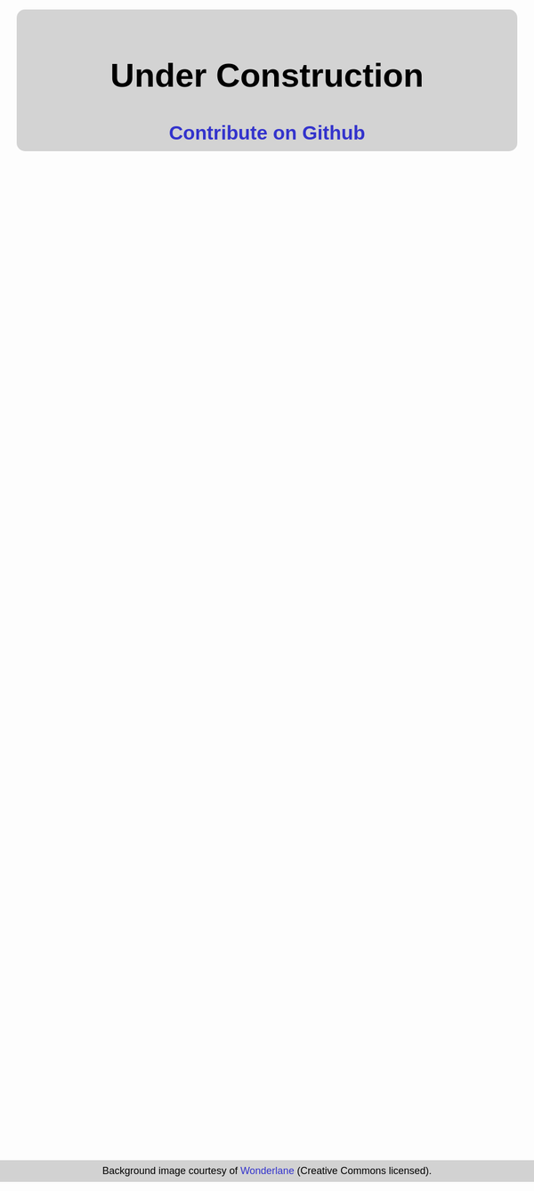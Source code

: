 <!DOCTYPE html>
<html>
<head>
    <title>Under Construction</title>
    <style>
    html  {
        background-size: cover;
        background-repeat: no-repeat;
        background-position: center center;
        background-attachment: fixed;
        background-image: url(salvador.jpg);
    }
    body {
        font-family: Arial;
        color: #000;
        font-size: 20px;
    }
    a:link, a:visited, a:hover { color: #33c; text-decoration: none; }
    header, footer {
        background-color: rgba(200, 200, 200, 0.8);
        text-align: center;
    }
    header {
        position: fixed;
        left: 0;
        right: 0;
        top: 50%;
        height: 8.5em;
        margin-top: -4.25em;
    }
    footer {
        position: absolute;
        left: 0;
        right: 0;
        bottom: 1em;
        width: 100%;
        font-size: 0.6em;
    }
    p { margin: 0.5em; }
    @media screen and (min-height: 601px), screen and (min-width: 902px) {
        html { background-image: url(salvador.jpg); }
        header {
            border-radius: 15px;
            left: 50%;
            width: 30em;
            margin-left: -15em;
        }
    }
    @media screen and (min-height: 769px), screen and (min-width: 1155px) {
        html { background-image: url(salvador.jpg); }
        body { font-size: 25px; }
    }
    @media screen and (min-height: 901px), screen and (min-width: 1353px) {
        html { background-image: url(salvador.jpg); }
        body { font-size: 30px; }
    }
    @media screen and (min-height: 1081px), screen and (min-width: 1624px) {
        html { background-image: url(salvador.jpg); }
    }
    </style>
</head>
<body>
<header>
    <h1>Under Construction</h1>
    <h3><a href="https://github.com/treyhunner/under-construction">Contribute on Github</a></h3>
</header>
<footer>
    <p>Background image courtesy of <a href="http://www.flickr.com/photos/wonderlane/5431974671/">Wonderlane</a> (Creative Commons licensed).</p>
</footer>
</body>
</html>
